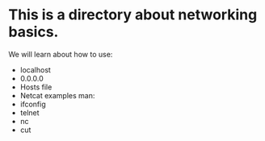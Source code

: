 This is a directory about networking basics.
============================================
We will learn about how to use:
   - localhost
   - 0.0.0.0
   - Hosts file
   - Netcat examples
   man:
   - ifconfig
   - telnet
   - nc
   - cut
